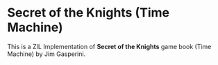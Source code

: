 # Secret of the Knights (Time Machine)

This is a ZIL Implementation of **Secret of the Knights** game book (Time Machine) by Jim Gasperini.
